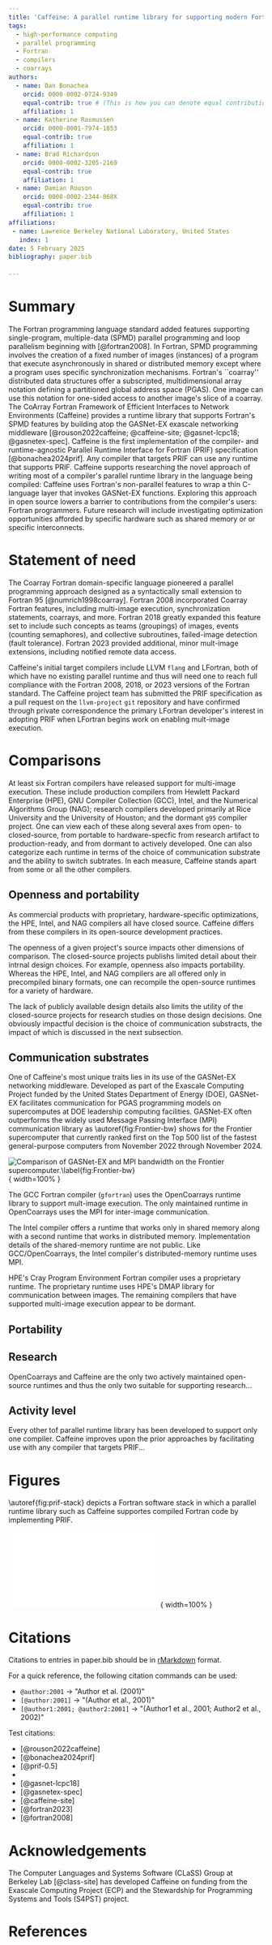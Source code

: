 ```yaml
---
title: 'Caffeine: A parallel runtime library for supporting modern Fortran compilers'
tags:
  - high-performance computing
  - parallel programming
  - Fortran
  - compilers
  - coarrays
authors:
  - name: Dan Bonachea
    orcid: 0000-0002-0724-9349
    equal-contrib: true # (This is how you can denote equal contributions between multiple authors)
    affiliation: 1
  - name: Katherine Rasmussen
    orcid: 0000-0001-7974-1853
    equal-contrib: true
    affiliation: 1
  - name: Brad Richardson
    orcid: 0000-0002-3205-2169
    equal-contrib: true
    affiliation: 1
  - name: Damian Rouson
    orcid: 0000-0002-2344-868X
    equal-contrib: true
    affiliation: 1
affiliations:
 - name: Lawrence Berkeley National Laboratory, United States
   index: 1
date: 5 February 2025
bibliography: paper.bib

---
```


# Summary

The Fortran programming language standard added features supporting
single-program, multiple-data (SPMD) parallel programming and loop
parallelism beginning with [@fortran2008].  In Fortran, SPMD programming
involves the creation of a fixed number of images (instances) of a
program that execute asynchronously in shared or distributed memory except
where a program uses specific synchronization mechanisms.  Fortran's
``coarray'' distributed data structures offer a subscripted,
multidimensional array notation defining a partitioned global address space
(PGAS).  One image can use this notation for one-sided access to another
image's slice of a coarray. The CoArray Fortran Framework of Efficient
Interfaces to Network Environments (Caffeine) provides a runtime library
that supports Fortran's SPMD features by building atop the GASNet-EX exascale
networking middleware [@rouson2022caffeine; @caffeine-site; @gasnet-lcpc18;
@gasnetex-spec].  Caffeine is the first implementation of the compiler- and
runtime-agnostic Parallel Runtime Interface for Fortran (PRIF) specification
[@bonachea2024prif].  Any compiler that targets PRIF can use any runtime that
supports PRIF.  Caffeine supports researching the novel approach of writing
most of a compiler's parallel runtime library in the language being compiled:
Caffeine uses Fortran's non-parallel features to wrap a thin C-language layer
that invokes GASNet-EX functions.  Exploring this approach in open source
lowers a barrier to contributions from the compiler's users: Fortran
programmers.  Future research will include investigating optimization
opportunities afforded by specific hardware such as shared memory or 
or specific interconnects.

# Statement of need

The Coarray Fortran domain-specific language pioneered a parallel programming
approach designed as a syntactically small extension to Fortran 95
[@numrich1998coarray].  Fortran 2008 incorporated Coarray Fortran features, 
including multi-image execution, synchronization statements, coarrays, and more.
Fortran 2018 greatly expanded this feature set to include such concepts as 
teams (groupings) of images, events (counting semaphores), and collective
subroutines, failed-image detection (fault tolerance). Fortran 2023 provided
additional, minor mult-image extensions, including notified remote data access.

Caffeine's initial target compilers include LLVM `flang` and LFortran, both of
which have no existing parallel runtime and thus will need one to reach full
compliance with the Fortran 2008, 2018, or 2023 versions of the Fortran standard.
The Caffeine project team has submitted the PRIF specification as a pull request
on the `llvm-project` `git` repository and have confirmed through private
correspondence the primary LFortran developer's interest in adopting PRIF when
LFortran begins work on enabling mult-image execution.

# Comparisons

At least six Fortran compilers have released support for multi-image execution.
These include production compilers from Hewlett Packard Enterprise (HPE),
GNU Compiler Collection (GCC), Intel, and the Numerical Algorithms Group (NAG);
research compilers developed primarily at Rice University and the University of
Houston; and the dormant `g95` compiler project.  One can view each of these
along several axes from open- to closed-source, from portable to hardware-specfic
from research artifact to production-ready, and from dormant to actively developed.
One can also categorize each runtime in terms of the choice of communication
substrate and the ability to switch subtrates.  In each measure, Caffeine stands
apart from some or all the other compilers.

## Openness and portability

As commercial products with proprietary, hardware-specific optimizations, the
HPE, Intel, and NAG compilers all have closed source. Caffeine differs from these
compilers in its open-source development practices.  

The openness of a given project's source impacts other dimensions of comparison.
The closed-source projects publishs limited detail about their intrnal design
choices.  For example, openness also impacts portability.  Whereas the HPE, Intel,
and NAG compilers are all offered only in precompiled binary formats, one can
recompile the open-source runtimes for a variety of hardware.

The lack of publicly available design details also limits the utility of the
closed-source projects for research studies on those design decisions.  One
obviously impactful decision is the choice of communication substracts, the
impact of which is discussed in the next subsection.

## Communication substrates
One of Caffeine's most unique traits lies in its use of the GASNet-EX networking
middleware.  Developed as part of the Exascale Computing Project funded by the
United States Department of Energy (DOE), GASNet-EX facilitates communication 
for PGAS programming models on supercomputes at DOE leadership computing
facilities.  GASNet-EX often outperforms the widely used Message Passing
Interface (MPI) communication library as \autoref{fig:Frontier-bw}
shows for the Frontier supercomputer that currently ranked first on the Top 500
list of the fastest general-purpose computers from November 2022 through
November 2024.

![Comparison of GASNet-EX and MPI bandwidth on the Frontier supercomputer.\label{fig:Frontier-bw}](Frontier-bw){ width=100% }

The GCC Fortran compiler (`gfortran`) uses the OpenCoarrays runtime library 
to support mult-image execution.  The only maintained runtime in OpenCoarrays
uses the MPI for inter-image communication.

The Intel compiler offers a runtime that works only in shared memory along with 
a second runtime that works in distributed memory.  Implementation details of the
shared-memory runtime are not public.  Like GCC/OpenCoarrays, the Intel
compiler's distributed-memory runtime uses MPI.

HPE's Cray Program Environment Fortran compiler uses a proprietary runtime.
The proprietary runtime uses HPE's DMAP library for communication between images.
The remaining compilers that have supported multi-image execution appear to be
dormant.

## Portability

## Research
OpenCoarrays and Caffeine are the only two actively maintained open-source runtimes
and thus the only two suitable for supporting research...

## Activity level

Every other tof parallel runtime library has been developed to support only one
compiler.  Caffeine improves upon the prior approaches by facilitating use with
any compiler that targets PRIF...

# Figures

\autoref{fig:prif-stack} depicts a Fortran software stack in which a parallel runtime library such as Caffeine supportes compiled Fortran code by implementing PRIF.

![The parallel Fortran software stack enabled by the Caffeine parallel runtime PRIF implementation.\label{fig:prif-stack}](PRIF-software-stack-with-more.pdf){ width=100% }

# Citations

Citations to entries in paper.bib should be in
[rMarkdown](http://rmarkdown.rstudio.com/authoring_bibliographies_and_citations.html)
format.

For a quick reference, the following citation commands can be used:
- `@author:2001`  ->  "Author et al. (2001)"
- `[@author:2001]` -> "(Author et al., 2001)"
- `[@author1:2001; @author2:2001]` -> "(Author1 et al., 2001; Author2 et al., 2002)"

Test citations:

* [@rouson2022caffeine]
* [@bonachea2024prif]
* [@prif-0.5]
* 
* [@gasnet-lcpc18]
* [@gasnetex-spec]
* [@caffeine-site]
* [@fortran2023]
* [@fortran2008]


# Acknowledgements

The Computer Languages and Systems Software (CLaSS) Group at Berkeley Lab [@class-site]
has developed Caffeine on funding from the Exascale Computing Project (ECP) and the Stewardship for Programming Systems and Tools (S4PST) project.

# References
